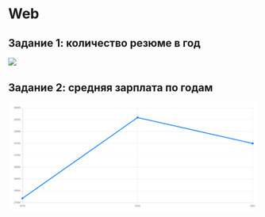 # Web
## Задание 1: количество резюме в год
![](imgage/image_1.png)
## Задание 2: средняя зарплата по годам
![](image/image_2.png)

